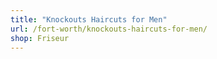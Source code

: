 ```yaml
---
title: "Knockouts Haircuts for Men"
url: /fort-worth/knockouts-haircuts-for-men/
shop: Friseur
---
```

